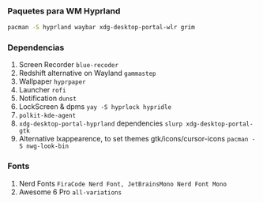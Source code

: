 ### Paquetes para WM Hyprland

```bash
pacman -S hyprland waybar xdg-desktop-portal-wlr grim
```

### Dependencias

1. Screen Recorder `blue-recoder`
2. Redshift alternative on Wayland `gammastep`
3. Wallpaper `hyprpaper`
4. Launcher `rofi`
5. Notification `dunst`
6. LockScreen & dpms `yay -S hyprlock hypridle`
7. `polkit-kde-agent`
8. `xdg-desktop-portal-hyprland` dependencies `slurp xdg-desktop-portal-gtk`
9. Alternative lxappearence, to set themes gtk/icons/cursor-icons `pacman -S nwg-look-bin`

### Fonts

1. Nerd Fonts `FiraCode Nerd Font, JetBrainsMono Nerd Font Mono`
2. Awesome 6 Pro `all-variations`
